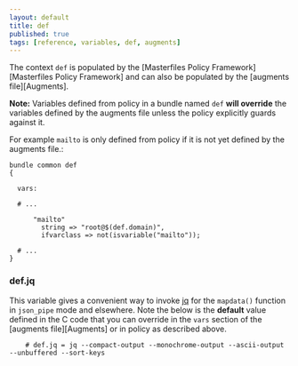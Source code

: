 ```yaml
---
layout: default
title: def
published: true
tags: [reference, variables, def, augments]
---
```


The context `def` is populated by the
[Masterfiles Policy Framework][Masterfiles Policy Framework] and can also be populated
by the [augments file][Augments].

**Note:** Variables defined from policy in a bundle named `def` **will
override** the variables defined by the augments file unless the policy
explicitly guards against it.

For example `mailto` is only defined from policy if it is not yet defined by the
augments file.:

```cf3
bundle common def
{

  vars:

  # ...

      "mailto"
        string => "root@$(def.domain)",
        ifvarclass => not(isvariable("mailto"));

  # ...
}
```

### def.jq

This variable gives a convenient way to invoke
[jq](https://stedolan.github.io/jq/) for the `mapdata()` function in `json_pipe`
mode and elsewhere. Note the below is the **default** value defined in the C
code that you can override in the `vars` section of the
[augments file][Augments] or in policy as described above.

```cf3
    # def.jq = jq --compact-output --monochrome-output --ascii-output --unbuffered --sort-keys
```
